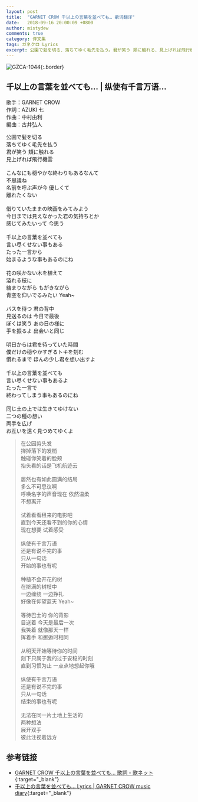```yaml
---
layout: post
title:  "GARNET CROW 千以上の言葉を並べても… 歌词翻译"
date:   2018-09-16 20:00:09 +0800
author: mistydew
comments: true
category: 译文集
tags: ガネクロ Lyrics
excerpt: 公園で髪を切る、落ちてゆく毛先を払う。君が笑う 頬に触れる、見上げれば飛行機雲。
---
```

![GZCA-1044](https://crowsub.github.io/assets/images/discography/single/GZCA-1044.jpg){:.border}

## 千以上の言葉を並べても… | 纵使有千言万语…

歌手：GARNET CROW<br>
作詞：AZUKI 七<br>
作曲：中村由利<br>
編曲：古井弘人

<div class="lyric-original">
<p>
公園で髪を切る<br>
落ちてゆく毛先を払う<br>
君が笑う 頬に触れる<br>
見上げれば飛行機雲<br>
<br>
こんなにも穏やかな終わりもあるなんて<br>
不思議ね<br>
名前を呼ぶ声が今 優しくて<br>
離れたくない<br>
<br>
借りていたままの映画をみてみよう<br>
今日までは見えなかった君の気持ちとか<br>
感じてみたいって 今思う<br>
<br>
千以上の言葉を並べても<br>
言い尽くせない事もある<br>
たった一言から<br>
始まるような事もあるのにね<br>
<br>
花の咲かない木を植えて<br>
溢れる枝に<br>
絡まりながら もがきながら<br>
青空を仰いでるみたい Yeah~<br>
<br>
バスを待つ 君の背中<br>
見送るのは 今日で最後<br>
ぼくは笑う あの日の様に<br>
手を振るよ 出会いと同じ<br>
<br>
明日からは君を待っていた時間<br>
僕だけの穏やかすぎるトキを刻む<br>
慣れるまで ほんの少し君を想い出すよ<br>
<br>
千以上の言葉を並べても<br>
言い尽くせない事もあるよ<br>
たった一言で<br>
終わってしまう事もあるのにね<br>
<br>
同じ土の上では生きてゆけない<br>
二つの種の想い<br>
両手を広げ<br>
お互いを遠く見つめてゆくよ
</p>
</div>

<div class="lyric-translation">
<blockquote>
在公园剪头发<br>
掸掉落下的发梢<br>
触碰你笑着的脸颊<br>
抬头看的话是飞机航迹云<br>
<br>
居然也有如此圆满的结局<br>
多么不可思议啊<br>
呼唤名字的声音现在 依然温柔<br>
不想离开<br>
<br>
试着看看租来的电影吧<br>
直到今天还看不到的你的心情<br>
现在想要 试着感受<br>
<br>
纵使有千言万语<br>
还是有说不完的事<br>
只从一句话<br>
开始的事也有呢<br>
<br>
种植不会开花的树<br>
在挤满的树枝中<br>
一边缠绕 一边挣扎<br>
好像在仰望蓝天 Yeah~<br>
<br>
等待巴士的 你的背影<br>
目送着 今天是最后一次<br>
我笑着 就像那天一样<br>
挥着手 和邂逅时相同<br>
<br>
从明天开始等待你的时间<br>
刻下只属于我的过于安稳的时刻<br>
直到习惯为止 一点点地想起你哦<br>
<br>
纵使有千言万语<br>
还是有说不完的事<br>
只从一句话<br>
结束的事也有呢<br>
<br>
无法在同一片土地上生活的<br>
两种想法<br>
展开双手<br>
彼此注视着远方
</blockquote>
</div>

## 参考链接

* [GARNET CROW 千以上の言葉を並べても… 歌詞 - 歌ネット](https://www.uta-net.com/song/12650){:target="_blank"}
* [千以上の言葉を並べても… Lyrics \| GARNET CROW music diary](https://crowsub.github.io/lyrics/original/千以上の言葉を並べても….html){:target="_blank"}
